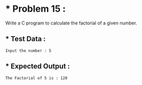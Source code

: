 # * Problem 15 :

Write a C program to calculate the factorial of a given number.

## * Test Data :
    
    Input the number : 5

## * Expected Output :

    The Factorial of 5 is : 120
